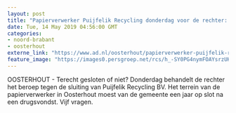 ```yaml
---
layout: post
title: "Papierverwerker Puijfelik Recycling donderdag voor de rechter: is de sluiting na een drugsvondst terecht of niet?"
date: Tue, 14 May 2019 04:56:00 GMT
categories: 
- noord-brabant 
- oosterhout 
externe_link: "https://www.ad.nl/oosterhout/papierverwerker-puijfelik-recycling-donderdag-voor-de-rechter-is-de-sluiting-na-een-drugsvondst-terecht-of-niet~a7e6d1a3/"
feature_image: "https://images0.persgroep.net/rcs/h_-SY0PG4nymFOAYsrzUKj95Xhw/diocontent/138690211/_fitwidth/400/?appId=21791a8992982cd8da851550a453bd7f&quality=0.7"
---
```


OOSTERHOUT - Terecht gesloten of niet? Donderdag behandelt de rechter het beroep tegen de sluiting van Puijfelik Recycling BV. Het terrein van de papierverwerker in Oosterhout moest van de gemeente een jaar op slot na een drugsvondst. Vijf vragen.
